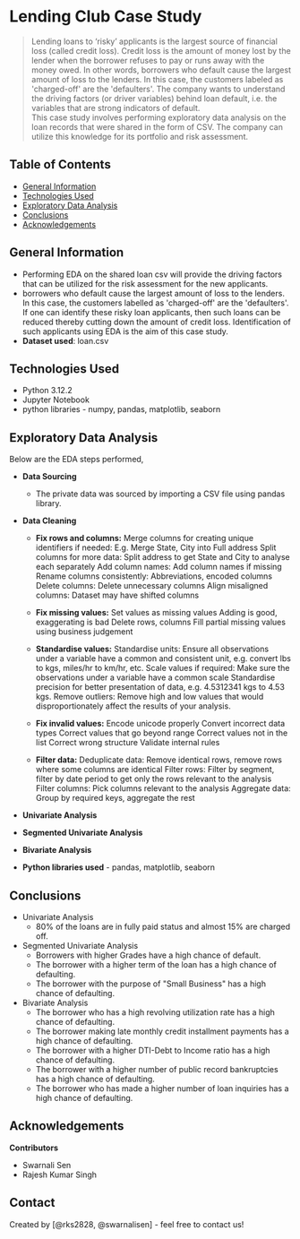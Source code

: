 # Lending Club Case Study
> Lending loans to ‘risky’ applicants is the largest source of financial loss (called credit loss). Credit loss is the amount of money lost by the lender when the borrower refuses to pay or runs away with the money owed. In other words, borrowers who default cause the largest amount of loss to the lenders. In this case, the customers labeled as 'charged-off' are the 'defaulters'. The company wants to understand the driving factors (or driver variables) behind loan default, i.e. the variables that are strong indicators of default.  
> This case study involves performing exploratory data analysis on the loan records that were shared in the form of CSV. The company can utilize this knowledge for its portfolio and risk assessment.


## Table of Contents
* [General Information](#general-information)
* [Technologies Used](#technologies-used)
* [Exploratory Data Analysis](#exploratory-data-analysis)
* [Conclusions](#conclusions)
* [Acknowledgements](#acknowledgements)

<!-- You can include any other section that is pertinent to your problem -->

## General Information
- Performing EDA on the shared loan csv will provide the driving factors that can be utilized for the risk assessment for the new applicants.
- borrowers who default cause the largest amount of loss to the lenders. In this case, the customers labelled as 'charged-off' are the 'defaulters'. 
  If one can identify these risky loan applicants, then such loans can be reduced thereby cutting down the amount of credit loss. Identification of such applicants using EDA is the aim of this case study.
- **Dataset used**: loan.csv

## Technologies Used
- Python 3.12.2
- Jupyter Notebook
- python libraries - numpy, pandas, matplotlib, seaborn

## Exploratory Data Analysis
Below are the EDA steps performed, 
- **Data Sourcing**
  - The private data was sourced by importing a CSV file using pandas library. 
- **Data Cleaning**
  - **Fix rows and columns:** 
    Merge columns for creating unique identifiers if needed: E.g. Merge State, City into Full address
		Split columns for more data: Split address to get State and City to analyse each separately
		Add column names: Add column names if missing
		Rename columns consistently: Abbreviations, encoded columns
		Delete columns: Delete unnecessary columns
		Align misaligned columns: Dataset may have shifted columns

  - **Fix missing values:**
    Set values as missing values
		Adding is good, exaggerating is bad
		Delete rows, columns
		Fill partial missing values using business judgement

  - **Standardise values:**
    Standardise units: Ensure all observations under a variable have a common and consistent unit, e.g. convert lbs to kgs, miles/hr to km/hr, etc.
		Scale values if required:  Make sure the observations under a variable have a common scale
		Standardise precision for better presentation of data, e.g. 4.5312341 kgs to 4.53 kgs.
		Remove outliers: Remove high and low values that would disproportionately affect the results of your analysis.

  - **Fix invalid values:**
    Encode unicode properly
		Convert incorrect data types
		Correct values that go beyond range
		Correct values not in the list
		Correct wrong structure
		Validate internal rules
  - **Filter data:**
    Deduplicate data: Remove identical rows, remove rows where some columns are identical
		Filter rows: Filter by segment, filter by date period to get only the rows relevant to the analysis
		Filter columns: Pick columns relevant to the analysis
		Aggregate data: Group by required keys, aggregate the rest

- **Univariate Analysis**
    
- **Segmented Univariate Analysis**

- **Bivariate Analysis**
    
- **Python libraries used** - pandas, matplotlib, seaborn
  
## Conclusions
- Univariate Analysis
  - 80% of the loans are in fully paid status and almost 15% are charged off.   
- Segmented Univariate Analysis
  - Borrowers with higher Grades have a high chance of default.
  - The borrower with a higher term of the loan has a high chance of defaulting.
  - The borrower with the purpose of "Small Business" has a high chance of defaulting.
- Bivariate Analysis
  - The borrower who has a high revolving utilization rate has a high chance of defaulting.
  - The borrower making late monthly credit installment payments has a high chance of defaulting.
  - The borrower with a higher DTI-Debt to Income ratio has a high chance of defaulting.
  - The borrower with a higher number of public record bankruptcies has a high chance of defaulting.
  - The borrower who has made a higher number of loan inquiries has a high chance of defaulting.
  


## Acknowledgements
**Contributors**
- Swarnali Sen
- Rajesh Kumar Singh


## Contact
Created by [@rks2828, @swarnalisen] - feel free to contact us!
